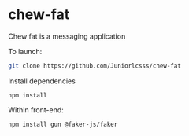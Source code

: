 # chew-fat
Chew fat is a messaging application 

To launch:
```sh
git clone https://github.com/Juniorlcsss/chew-fat
```

Install dependencies
```
npm install 
```

Within front-end:
```
npm install gun @faker-js/faker
```